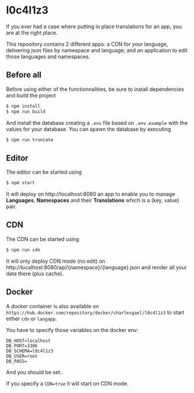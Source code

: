 # l0c4l1z3

If you ever had a case where putting in place translations for an app, you are at the right place.

This repository contains 2 different apps: a CDN for your language, delivering json files by namespace and language; and an application to edit those languages and namespaces.

## Before all

Before using either of the functionnalities, be sure to install dependencies and build the project

```bash
$ npm install
$ npm run build
```

And install the database creating a `.env` file based on `.env.example` with the values for your database. You can spawn the database by executing

```bash
$ npm run truncate
```

## Editor

The editor can be started using

```bash
$ npm start
```

It will deploy on http://localhost:8080 an app to enable you to manage **Languages**, **Namespaces** and their **Translations** which is a (key, value) pair.

## CDN

The CDN can be started using

```bash
$ npm run cdn
```

It will only deploy CDN mode (no edit) on http://localhost:8080/api/{namespace}/{language}.json and render all your data there (plus cache).

## Docker

A docker container is also available on `https://hub.docker.com/repository/docker/charlesgael/l0c4l1z3` to start either `cdn` or `langapp`.

You have to specify those variables on the docker env:

```properties
DB_HOST=localhost
DB_PORT=3306
DB_SCHEMA=l0c4l1z3
DB_USER=root
DB_PASS=
```

And you should be set.

If you specify a `CDN=true` it will start on CDN mode.
